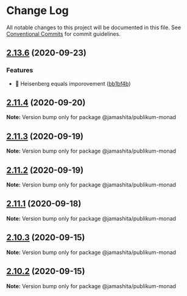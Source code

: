 # Change Log

All notable changes to this project will be documented in this file.
See [Conventional Commits](https://conventionalcommits.org) for commit guidelines.

## [2.13.6](https://github.com/jamashita/publikum/compare/v2.11.4...v2.13.6) (2020-09-23)


### Features

* 🎸 Heisenberg equals imporovement ([bb1bf4b](https://github.com/jamashita/publikum/commit/bb1bf4b4304be5d138c487bb6dbfd2ade355b5cb))





## [2.11.4](https://github.com/jamashita/publikum/compare/v2.11.3...v2.11.4) (2020-09-20)

**Note:** Version bump only for package @jamashita/publikum-monad





## [2.11.3](https://github.com/jamashita/publikum/compare/v2.12.0...v2.11.3) (2020-09-19)

**Note:** Version bump only for package @jamashita/publikum-monad





## [2.11.2](https://github.com/jamashita/publikum/compare/v2.12.0...v2.11.2) (2020-09-19)

**Note:** Version bump only for package @jamashita/publikum-monad





## [2.11.1](https://github.com/jamashita/publikum.git/packages/monad/compare/v2.11.0...v2.11.1) (2020-09-18)

**Note:** Version bump only for package @jamashita/publikum-monad





## [2.10.3](https://github.com/jamashita/publikum.git/packages/monad/compare/v2.10.2...v2.10.3) (2020-09-15)

**Note:** Version bump only for package @jamashita/publikum-monad





## [2.10.2](https://github.com/jamashita/publikum.git/packages/monad/compare/v2.10.1...v2.10.2) (2020-09-15)

**Note:** Version bump only for package @jamashita/publikum-monad
